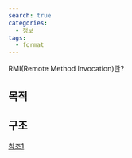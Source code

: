 ```yaml
---
search: true
categories: 
  - 정보
tags: 
  - format
---
```

RMI(Remote Method Invocation)란?

## 목적

## 구조



[참조1](http://0yumin.tistory.com/16)
<!--stackedit_data:
eyJoaXN0b3J5IjpbLTk1MTg2ODA2MV19
-->